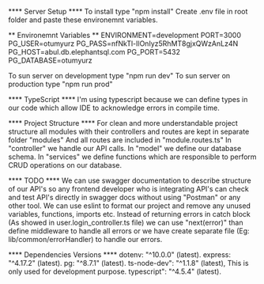 **** Server Setup ****
To install type "npm install"
Create .env file in root folder and paste these environemnt variables.

** Environemnt Variables **
ENVIRONMENT=development
PORT=3000
PG_USER=otumyurz
PG_PASS=nfNkTl-IlOnIyz5RhMT8gjxQWzAnLz4N
PG_HOST=abul.db.elephantsql.com
PG_PORT=5432
PG_DATABASE=otumyurz

To sun server on development type "npm run dev"
To sun server on production type "npm run prod"

**** TypeScript ****
I'm using typescript because we can define types in our code which allow IDE to acknowledge errors in compile time.

**** Project Structure ****
For clean and more understandable project structure all modules with their controllers and routes are kept in separate folder "modules"
And all routes are included in "module.routes.ts"
In "controller" we handle our API calls.
In "model" we define our database schema.
In "services" we define functions which are responsible to perform CRUD operations on our database.

**** TODO ****
We can use swagger documentation to describe structure of our API's so any frontend developer who is integrating API's can check and test API's directly in swagger docs without using "Postman" or any other tool.
We can use eslint to format our project and remove any unused variables, functions, imports etc.
Instead of returning errors in catch block (As showed in user.login_controller.ts file) we can use "next(error)" than define middleware to handle all errors or we have create separate file (Eg: lib/common/errorHandler) to handle our errors.

**** Dependencies Versions ****
dotenv: "^10.0.0"  (latest). 
express: "^4.17.2" (latest).
pg: "^8.7.1" (latest).
ts-node-dev": "^1.1.8" (latest),  This is only used for development purpose.
typescript": "^4.5.4" (latest).